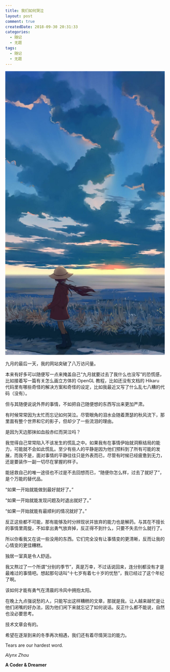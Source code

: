 ```yaml
---
title: 我们如何哭泣
layout: post
comment: true
createdDate: 2018-09-30 20:31:33
categories:
  - 随记
  - 无题
tags:
  - 随记
  - 无题
---
```

![](1.jpg)

九月的最后一天，我的网站突破了八万访问量。

本来有好多可以随便写一点来掩盖自己“九月就要过去了我什么也没写”的恐慌感，比如接着写一篇有关怎么画立方体的 OpenGL 教程，比如还没有文档的 Hikaru 代码里有哪些奇怪的解决方案和奇怪的设定，比如我最近又写了什么乱七八糟的代码（没有）。

但与其随便说说外界的事情，不如把自己随便想的东西写出来更加严肃。

<!--more-->

有时候常常因为太忙而忘记如何哭泣。尽管眼角的泪水会随着萧瑟的秋风流下，那里面有整个世界和它的影子，但却少了一些流泪的理由。

是因为天边那抹如血般赤红而哭泣吗？

我觉得自己常常陷入不该发生的慌乱之中。如果我有在事情伊始就洞察结局的能力，可能就不会如此慌乱。至少有些人的平静是因为他们预料到了所有可能的发展，而我不是，面对事情的平静往往只是外表而已，尽管有时候已经疲惫到无力，还是要装作一副一切尽在掌握的样子。

能拯救自己的唯一途径也不过是不去回想而已，“随便你怎么样，过去了就好了”，是个万能的替代品。

“如果一开始就能做到最好就好了。”

“如果一开始就能发现问题及时退出就好了。”

“如果一开始就能有最顺利的情况就好了。”

反正这些都不可能，那有能够及时分辨现状并放弃的能力也是解药。与其在不擅长的事情里周旋，不如拿出勇气放弃掉，反正得不到什么，只要不失去什么就行了。

所以你看我又在说一些没用的东西。它们完全没有让事情变的更清晰，反而让我的心情变的更佳糟糕。

独居一室真是令人舒适。

我又熬过了一个所谓“分别的季节”，真是万幸，不过话说回来，连分别都没有才是最难过的事情吧。想起那句话叫“十七岁有着七十岁的忧愁”，我已经过了这个年纪了啊。

该如何才能有勇气在清晨的冷风中拥抱太阳。

在晚上九点强说愁的人，只能写出这样糟糕的文章，那就是我。让人越来越忙是让他们闭嘴的好办法，因为他们闲下来就忘记了如何说话。反正什么都不能说，自然也没必要思考。

技术文章会有的。

希望在逐渐到来的冬季再次相遇，我们还有着尽情哭泣的能力。

Tears are our hardest word.

*Alynx Zhou*

**A Coder & Dreamer**
